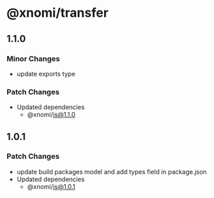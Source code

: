 # @xnomi/transfer

## 1.1.0

### Minor Changes

- update exports type

### Patch Changes

- Updated dependencies
  - @xnomi/is@1.1.0

## 1.0.1

### Patch Changes

- update build packages model and add types field in package.json
- Updated dependencies
  - @xnomi/is@1.0.1
